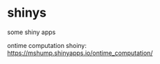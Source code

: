 # shinys
some shiny apps


ontime computation shoiny: https://mshump.shinyapps.io/ontime_computation/
